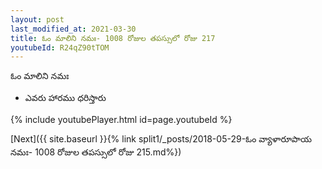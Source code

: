 ```yaml
---
layout: post
last_modified_at: 2021-03-30
title: ఓం మాలిని నమః- 1008 రోజుల తపస్సులో రోజు 217
youtubeId: R24qZ90tTOM
---
```

 
 
 ఓం మాలిని నమః  
 
 -  ఎవరు హారము ధరిస్తారు 
 
  
 
  
 
 
 
 
 
 


{% include youtubePlayer.html id=page.youtubeId %}
 
[Next]({{ site.baseurl }}{% link  split1/_posts/2018-05-29-ఓం వ్యాళారూపాయ నమః- 1008 రోజుల తపస్సులో రోజు 215.md%})
 
